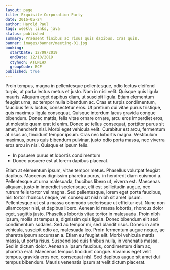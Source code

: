 ```yaml
---
layout: page
title: Exquisite Corporation Party
date: 2016-05-24
author: Harold Paul
tags: weekly links, java
status: published
summary: Praesent finibus ac risus quis dapibus. Cras quis.
banner: images/banner/meeting-01.jpg
booking:
  startDate: 12/09/2019
  endDate: 12/10/2019
  ctyhocn: ATLNLHX
  groupCode: ECP
published: true
---
```

Proin tempus, magna in pellentesque pellentesque, odio lectus eleifend turpis, at porta lectus metus et justo. Nam in nisl velit. Quisque quis ligula mauris. Aliquam eget dapibus diam, ut suscipit ligula. Etiam elementum feugiat urna, ac tempor nulla bibendum ac. Cras et turpis condimentum, faucibus felis luctus, consectetur eros. Ut pretium dui vitae purus tristique, quis maximus ligula consequat. Quisque interdum lacus gravida congue bibendum. Donec mattis, felis vitae ornare ornare, arcu eros imperdiet eros, ut molestie quam erat id enim. Donec ac tellus consequat, porttitor purus sit amet, hendrerit nisl. Morbi eget vehicula velit. Curabitur est arcu, fermentum at risus ac, tincidunt tempor ipsum. Cras nec lobortis magna. Vestibulum maximus, purus quis bibendum pulvinar, justo odio porta massa, nec viverra eros arcu in nisi. Quisque et ipsum felis.

* In posuere purus et lobortis condimentum
* Donec posuere est at lorem dapibus placerat.

Etiam at elementum ipsum, vitae tempor metus. Phasellus volutpat feugiat dapibus. Maecenas dignissim pharetra purus, in hendrerit diam euismod a. Pellentesque at urna malesuada, faucibus libero ut, viverra est. Maecenas aliquam, justo in imperdiet scelerisque, elit est sollicitudin augue, nec rutrum felis tortor vel magna. Sed pellentesque, lorem eget porta faucibus, nisl tortor rhoncus neque, vel consequat nisl nibh sit amet ipsum. Pellentesque ut est a massa commodo scelerisque ut efficitur est. Nunc non ullamcorper nisi, et dapibus libero. Aenean id massa lobortis, rhoncus dolor eget, sagittis justo. Phasellus lobortis vitae tortor in malesuada. Proin nibh ipsum, mollis at tempus a, dignissim quis ligula. Donec bibendum elit sed condimentum sodales. Sed ac tempor mi, sed blandit risus.
Donec in ante vehicula, suscipit odio ac, malesuada leo. Proin fermentum augue neque, ac pharetra ipsum accumsan a. Etiam eu feugiat elit. Morbi vehicula mattis massa, ut porta risus. Suspendisse quis finibus nulla, in venenatis massa. Sed in dictum dolor. Aenean a ipsum faucibus, condimentum diam ac, pharetra erat. Maecenas tempus tincidunt congue. Vivamus eget velit tempus, gravida eros nec, consequat nisl. Sed dapibus augue sit amet dui tempus bibendum. Mauris venenatis ipsum at velit dictum placerat.
